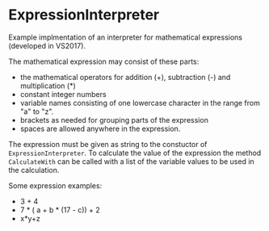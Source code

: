 # ExpressionInterpreter
Example implmentation of an interpreter for mathematical expressions (developed in VS2017).

The mathematical expression may consist of these parts:
- the mathematical operators for addition (+), subtraction (-) and multiplication (*)
- constant integer numbers
- variable names consisting of one lowercase character in the range from "a" to "z".
- brackets as needed for grouping parts of the expression
- spaces are allowed anywhere in the expression.

The expression must be given as string to the constuctor of `ExpressionInterpreter`. To calculate the value of the expression the method `CalculateWith` can be called with a list of the variable values to be used in the calculation.

Some expression examples:
- 3 + 4
- 7 * ( a + b * (17 - c)) + 2
- x*y+z
